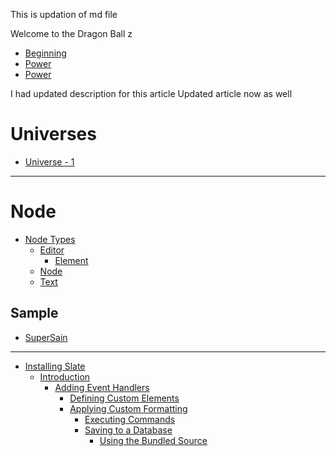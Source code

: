 This is updation of md file

Welcome to the Dragon Ball z
- [Beginning](Beginning.md)
- [Power](Power.md)
- [Power](Power.md)

I had updated description for this article
Updated article now as well
# Universes
- [Universe - 1](Universes/Universe-1.md)
____________________________________________________________
# Node
- [Node Types](Universes/nodes/README.md)
  - [Editor](Universes/nodes/editor.md)
    - [Element](Universes/nodes/element.md)
  - [Node](Universes/nodes/node.md)
  - [Text](Universes/nodes/text.md)

## Sample
- [SuperSain](Supersain.md)
_____________________________________________________________

- [Installing Slate](walkthroughs/01-installing-slate.md)
  - [Introduction](Introduction.md)
    - [Adding Event Handlers](walkthroughs/02-adding-event-handlers.md)
      - [Defining Custom Elements](walkthroughs/03-defining-custom-elements.md)
      - [Applying Custom Formatting](walkthroughs/04-applying-custom-formatting.md)
        - [Executing Commands](walkthroughs/05-executing-commands.md)
        - [Saving to a Database](walkthroughs/06-saving-to-a-database.md)
          - [Using the Bundled Source](walkthroughs/xx-using-the-bundled-source.md)
